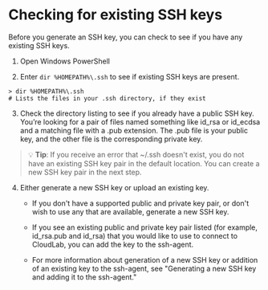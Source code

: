 # Checking for existing SSH keys

Before you generate an SSH key, you can check to see if you have any existing SSH keys.

1. Open Windows PowerShell

2. Enter `dir %HOMEPATH%\.ssh` to see if existing SSH keys are present.

```
> dir %HOMEPATH%\.ssh
# Lists the files in your .ssh directory, if they exist
```

3. Check the directory listing to see if you already have a public SSH key. You’re looking for a pair of files named something like id_rsa or id_ecdsa and a matching file with a .pub extension. The .pub file is your public key, and the other file is the corresponding private key.

> :bulb: **Tip**: If you receive an error that ~/.ssh doesn't exist, you do not have an existing SSH key pair in the default location. You can create a new SSH key pair in the next step.

4. Either generate a new SSH key or upload an existing key.

    - If you don't have a supported public and private key pair, or don't wish to use any that are available, generate a new SSH key.

    - If you see an existing public and private key pair listed (for example, id_rsa.pub and id_rsa) that you would like to use to connect to CloudLab, you can add the key to the ssh-agent.

    - For more information about generation of a new SSH key or addition of an existing key to the ssh-agent, see "Generating a new SSH key and adding it to the ssh-agent."